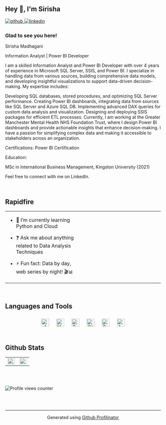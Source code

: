 ## Hey 👋, I'm Sirisha   
  

<a href="https://github.com/madhaganisirisha" target="_blank">
<img src=https://img.shields.io/badge/github-%2324292e.svg?&style=for-the-badge&logo=github&logoColor=white alt=github style="margin-bottom: 5px;" />
</a>
<a href="https://linkedin.com/in/sirishamadhagani" target="_blank">
<img src=https://img.shields.io/badge/linkedin-%231E77B5.svg?&style=for-the-badge&logo=linkedin&logoColor=white alt=linkedin style="margin-bottom: 5px;" />
</a>  
  



### Glad to see you here!  
Sirisha Madhagani

Information Analyst | Power BI Developer

I am a skilled Information Analyst and Power BI Developer with over 4 years of experience in Microsoft SQL Server, SSIS, and Power BI. I specialize in handling data from various sources, building comprehensive data models, and developing insightful visualizations to support data-driven decision-making. My expertise includes:

Developing SQL databases, stored procedures, and optimizing SQL Server performance.
Creating Power BI dashboards, integrating data from sources like SQL Server and Azure SQL DB.
Implementing advanced DAX queries for custom data analysis and visualization.
Designing and deploying SSIS packages for efficient ETL processes.
Currently, I am working at the Greater Manchester Mental Health NHS Foundation Trust, where I design Power BI dashboards and provide actionable insights that enhance decision-making. I have a passion for simplifying complex data and making it accessible to stakeholders across an organization.

Certifications:
Power BI Certification

Education:

MSc in International Business Management, Kingston University (2021)

Feel free to connect with me on LinkedIn.

  
  

<br/>  


## Rapidfire  
<table><tr><td valign="top" width="50%">

- 🌱 I’m currently learning Python and Cloud  
  

- ❓ Ask me about anything related to Data Analysis Techniques  
  

- ⚡ Fun fact: Data by day, web series by night! 🎬📊  


</td><td valign="top" width="50%">



</td></tr></table>  

<br/>  


## Languages and Tools  
<div align="center">  
<a href="https://aws.amazon.com/" target="_blank"><img style="margin: 10px" src="https://profilinator.rishav.dev/skills-assets/amazonwebservices-original-wordmark.svg" alt="AWS" height="25" /></a>  
<a href="https://www.mysql.com/" target="_blank"><img style="margin: 10px" src="https://profilinator.rishav.dev/skills-assets/mysql-original-wordmark.svg" alt="MySQL" height="25" /></a>  
<a href="https://www.python.org/" target="_blank"><img style="margin: 10px" src="https://profilinator.rishav.dev/skills-assets/python-original.svg" alt="Python" height="25" /></a>  
<a href="https://github.com/" target="_blank"><img style="margin: 10px" src="https://profilinator.rishav.dev/skills-assets/git-scm-icon.svg" alt="Git" height="25" /></a>  
<a href="https://powerbi.microsoft.com/en-us/" target="_blank"><img style="margin: 10px" src="https://profilinator.rishav.dev/skills-assets/powerbi.png" alt="Power Bi" height="25" /></a>  
<a href="https://azure.microsoft.com/en-in/" target="_blank"><img style="margin: 10px" src="https://profilinator.rishav.dev/skills-assets/microsoft_azure-icon.svg" alt="Azure" height="25" /></a>  
</div>  

<br/>  


## Github Stats  
<table><tr><td valign="top" width="50%">

<img src="https://github-readme-stats.vercel.app/api?username=madhaganisirisha&show_icons=true&count_private=true&hide_border=true" align="left" style="width: 100%" />

</td><td valign="top" width="50%">

<img src="https://github-readme-stats.vercel.app/api/top-langs/?username=madhaganisirisha&hide_border=true&layout=compact" align="left" style="width: 100%" />

</td></tr></table>  

<br/>  

  

<br/>  

![Profile views counter](https://komarev.com/ghpvc/?username=madhaganisirisha&&style=flat-square)  
  

<br/>  


<br />

----
<div align="center">Generated using <a href="https://profilinator.rishav.dev/" target="_blank">Github Profilinator</a></div>
